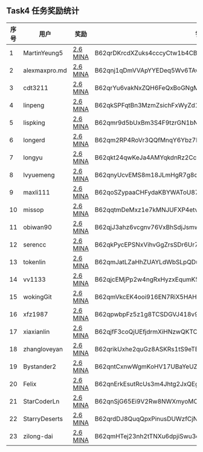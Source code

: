 ## Task4 任务奖励统计


| 序号| 用户               | 奖励                                                                                            | 钱包                                                    |
|-----|--------------------|-------------------------------------------------------------------------------------------------|---------------------------------------------------------|
| 1   | MartinYeung5       | [2.6 MINA](https://minascan.io/mainnet/tx/5JuTMaX7RDht4nG5e5JE848WsaBs1GnRfWGNso5d9J6kRzGSxusz) | B62qrDKrcdXZuks4cccyCtw1b4CBbrcpYFoEQs85pLVmRVUqwAFcakx | 
| 2   | alexmaxpro.md      | [2.6 MINA](https://minascan.io/mainnet/tx/5JvGrh1J1ZoJ36HxiqXzQPYGTTva1eanEtzg3F5MiZUxTa5GsYfc) | B62qnj1qDmVVApYYEDeq5Wv6TAvgWZtnZhW9yEswD3h54umrrkrCheZ | 
| 3   | cdt3211            | [2.6 MINA](https://minascan.io/mainnet/tx/5JvNwSHSpdsktNZHo7Z55ZGxiN67SRKGSe9eULDncfW5KPUUHpHp) | B62qrYu6vakNxZQH6FeQxBoGNgME7u35Wswqh53YEFPUVr7HwNrhiQC | 
| 4   | linpeng            | [2.6 MINA](https://minascan.io/mainnet/tx/5JuDeigRNKyY8FLSEa36kxsEdk6di8X6bNTPhjWq81zZVKFZBHsv) | B62qkSPFqtBn3MzmZsichFxWyZd1CCKbmAU27iriTDRzjRi5DhwDqn9 | 
| 5   | lispking           | [2.6 MINA](https://minascan.io/mainnet/tx/5Jtdh9WcYEiKDTSJKkMxL2PFnWjSWafTKU2LCVxKdw9AkTHs4AUp) | B62qmr9d5bUxBm3S4F9tzrGN1bNdnBEAkdqFhFvJiw5X3oeQZeZMZYP | 
| 6   | longerd            | [2.6 MINA](https://minascan.io/mainnet/tx/5JtwRv3VZJueBYFaKNYYvd9xCtcrMLhCUuNb1CNYCWUrpugYmN2X) | B62qm2RP4RoVr3QQfMnqY6Ybz7EEddXAHyPAkettYXxnnSvR3L2cHde | 
| 7   | longyu             | [2.6 MINA](https://minascan.io/mainnet/tx/5Jv7pXzoQpasqYiQtUyQp7t98LfTn1CviDcgdC8F4c1rLKCNA2CQ) | B62qkt24qwKeJa4AMYqkdnRz2Cc49DW6XrUk5eyFeyATR1QoykiMcbC | 
| 8   | lvyuemeng          | [2.6 MINA](https://minascan.io/mainnet/tx/5JuQ9YDkeM3nDKqDtH4A9h9hv74yRD9kLAen6RGt2pEBGGt7czVi) | B62qnyUcvEMS8m18JLmHgR7g8qKuK7Bf1PgFAGyctQt4RpZcfaTaRNo | 
| 9   | maxli111           | [2.6 MINA](https://minascan.io/mainnet/tx/5Jv3W6qVRum3bSUoBwioRRV9L7yNsx3TuKFgx5BecxVRgS3L7jFS) | B62qoSZypaaCHFydaKBYWAToU87iV7jRrUJ1TdHzwSx85GSfYo5CjY1 | 
| 10  | missop             | [2.6 MINA](https://minascan.io/mainnet/tx/5JtqQHyGTUsKqPjxBq7NfGwjsuyrYSiS4XJumJnPiCLfPDZXVJzC) | B62qqtmDeMxz1e7kMNJUFXP4etvmSkEFyyaY1SMjSPjxVDivEy57ntj | 
| 11  | obiwan90           | [2.6 MINA](https://minascan.io/mainnet/tx/5Jv8fWE6UwATBeQxoz3aVv5WJjbuuM8vZ8N244oMHj1xVg3FU9aa) | B62qjJ3ahz6vcgnv76VxBhSdjJsmwJiV6Hgn5SuJDjeXYPzVm4Ur6PK | 
| 12  | serencc            | [2.6 MINA](https://minascan.io/mainnet/tx/5JuZQ46noSUNZiK8eH7P29iRst7pX4ybo1eWcC3Fzwb4jWC34zCm) | B62qkPycEPSNxVihvGgZrsSDr6Ur72BMCdMpKo9nYhA4oXCmRG4FsWv | 
| 13  | tokenlin           | [2.6 MINA](https://minascan.io/mainnet/tx/5JuuDqxwp2AoovEcuWthxxSuESyBksXWqyWXu2YxFyuXdSXjczuh) | B62qmJatLZaHhZUAYLdWbSLpQDuF3gRYJv1knDGruTRTubNbBJRSAVV | 
| 14  | vv1133             | [2.6 MINA](https://minascan.io/mainnet/tx/5JtaXc255sm1F5ybshqWrmX8fZud475qbrH6Q3UqN9BprRdxxxZy) | B62qjcEMjPp2w4ngRxHyzxEqumK58nXKVpjZpPk8HF9f2fLY5GvbEFS | 
| 15  | wokingGit          | [2.6 MINA](https://minascan.io/mainnet/tx/5JvBjCPvdyHZAJM49JQ4o9aibufurCRoBo9N5oBjTYwLZfkgg6DT) | B62qmVkcEK4ooi916EN7RiX5HAH14UzhCAZMU26k3uw8Ez4CjcM8xa9 | 
| 16  | xfz1987            | [2.6 MINA](https://minascan.io/mainnet/tx/5Ju9f5yMQ8Q9NL1Hqc4UAZxV3FvBxScktEKW8CRPDMzMVxvGo3sC) | B62qpwbpFz5z1g8TCSDGVJ418v98ob7m4VE3vcgm1XtQrgLVGin28af | 
| 17  | xiaxianlin         | [2.6 MINA](https://minascan.io/mainnet/tx/5Jun9U98vn6hkoT4WyeKR6rQHd2dTpWMCD3Bki4Kbse9WQ3AhXH2) | B62qjfF3coQjUEfjdrmXiHNzwQKTCXQgyeLNCBGHSSozV6ebLp9iBoB | 
| 18  | zhangloveyan       | [2.6 MINA](https://minascan.io/mainnet/tx/5JtnzUMMoMAWVU4veZJxGVjeu7WH13YKcrfHNiyNDpXRnPxXDpcj) | B62qrikUxhe2quGz8ASKRs1tS9eTBVEwD6Wo4z4uRDSEET8NG7LBLu7 | 
| 19  | Bystander2         | [2.6 MINA](https://minascan.io/mainnet/tx/5JtmHMFE1WnRiAf6pkBiDJ9VGQYTnyECegEztB73vtM9b4TA32mj) | B62qntCxnwWgmKoHV17UBaYeUZF7MeEkkiMq7gnXq9Xa9qXV93REN5Z |
| 20  | Felix              | [2.6 MINA](https://minascan.io/mainnet/tx/5JvBtreSUkp2MZ4XZDaoWFHtj9tRQ6vqm86CWU6AL78PKrRkRgrc) | B62qnErkEsutRcUs3m4Jhtg2JxQEgpTHiYZsCy7i166YsQwf8wcsTJj |
| 21  | StarCoderLn        | [2.6 MINA](https://minascan.io/mainnet/tx/5Juh9kZLMctD5CxTkDayCsWb5JVnfXaYYqjZrFE3T9JbEYb6HYX5) | B62qnSjG65Ei9V2Rw8NWXmyoMCqd3Y5SZzY7J3c9xJXvX51Qdej1GsD |
| 22  | StarryDeserts      | [2.6 MINA](https://minascan.io/mainnet/tx/5JugcRdhoBxwEXud2j9Ak2WDm2vW4onAj6NWDizQpTjpp4j8xyBk) | B62qrdDJ8QuqQpxPinusDUWzfCjN6JE6qB6T1JcCT9HEoCZjj8EgVQn |
| 23  | zilong-dai         | [2.6 MINA](https://minascan.io/mainnet/tx/5JufTdmyiDMZHxJLmtMRSnEPJ2e3msRP465iPqJrkuuajkZedeuH) | B62qmHTej23nh2tTNXu6dpjiSwu3ofdjPd1p6mqLTyhic3QkiayTiAt |




